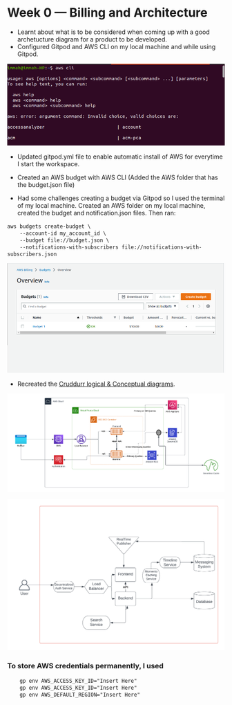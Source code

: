 # Week 0 — Billing and Architecture

- Learnt about what is to be considered when coming up with a good archetucture diagram for a product to be developed.
- Configured Gitpod and AWS CLI on my local machine and while using Gitpod.

![AWSCLI](images/week_0/AWS%20CLI.png "AWSCLI")

- Updated gitpod.yml file to enable automatic install of AWS for everytime I start the workspace.

- Created an AWS budget with AWS CLI (Added the AWS folder that has the budget.json file)

- Had some challenges creating a budget via Gitpod so I used the terminal of my local machine. Created an AWS folder on my local machine, created the budget and notification.json files. Then ran:

```
aws budgets create-budget \
    --account-id my_account_id \
    --budget file://budget.json \
    --notifications-with-subscribers file://notifications-with-subscribers.json

```

![AWS Budget](images/week_0/Budget.png "AWSCLI")

- Recreated the [Cruddurr logical & Conceptual diagrams](https://lucid.app/lucidchart/d8b7fa99-1188-4248-87ba-6c2afefc871a/edit?invitationId=inv_0742fca2-32b8-4d5d-84ff-775e43e73494).

![Cruddurr Logical Diagram](images/week_0/Cruddurr%20Logical%20Diagram.png)

![Cruddurr Conceptual Diagram](images/week_0/Cruddurr%20Conceptual%20Diagram.png)

### To store AWS credentials permanently, I used

        gp env AWS_ACCESS_KEY_ID="Insert Here"
        gp env AWS_ACCESS_KEY_ID="Insert Here"
        gp env AWS_DEFAULT_REGION="Insert Here"

